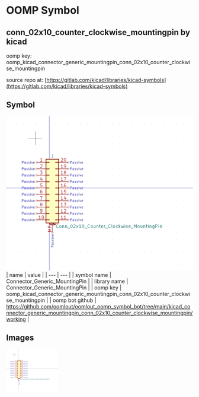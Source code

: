 # OOMP Symbol  
## conn_02x10_counter_clockwise_mountingpin  by kicad  
  
oomp key: oomp_kicad_connector_generic_mountingpin_conn_02x10_counter_clockwise_mountingpin  
  
source repo at: [https://gitlab.com/kicad/libraries/kicad-symbols](https://gitlab.com/kicad/libraries/kicad-symbols)  
## Symbol  
  
[![working.png](working_600.png)](working.png)  
| name | value | 
| --- | --- | 
| symbol name | Connector_Generic_MountingPin | 
| library name | Connector_Generic_MountingPin | 
| oomp key | oomp_kicad_connector_generic_mountingpin_conn_02x10_counter_clockwise_mountingpin | 
| oomp bot github | https://github.com/oomlout/oomlout_oomp_symbol_bot/tree/main/kicad_connector_generic_mountingpin_conn_02x10_counter_clockwise_mountingpin/working | 
## Images  
  
[![working.png](working_140.png)](working.png)  
